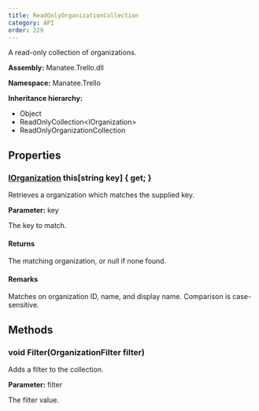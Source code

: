 ```yaml
---
title: ReadOnlyOrganizationCollection
category: API
order: 229
---
```


A read-only collection of organizations.

**Assembly:** Manatee.Trello.dll

**Namespace:** Manatee.Trello

**Inheritance hierarchy:**

- Object
- ReadOnlyCollection&lt;IOrganization&gt;
- ReadOnlyOrganizationCollection

## Properties

### [IOrganization](../IOrganization#iorganization) this[string key] { get; }

Retrieves a organization which matches the supplied key.

**Parameter:** key

The key to match.

#### Returns

The matching organization, or null if none found.

#### Remarks

Matches on organization ID, name, and display name. Comparison is case-sensitive.

## Methods

### void Filter(OrganizationFilter filter)

Adds a filter to the collection.

**Parameter:** filter

The filter value.

